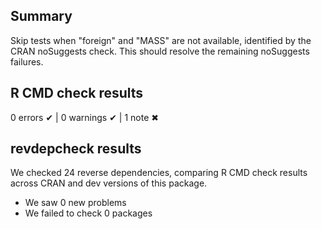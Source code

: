 ## Summary

Skip tests when "foreign" and "MASS" are not available, identified by the CRAN
noSuggests check. This should resolve the remaining noSuggests failures.

## R CMD check results

0 errors ✔ | 0 warnings ✔ | 1 note ✖

## revdepcheck results

We checked 24 reverse dependencies, comparing R CMD check results across CRAN and dev versions of this package.

 * We saw 0 new problems
 * We failed to check 0 packages
